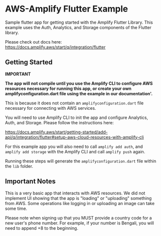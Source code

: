 # AWS-Amplify Flutter Example

Sample flutter app for getting started with the Amplify Flutter Library.  This example uses the Auth, Analytics, and Storage components of the Flutter library. 

Please check out docs here:
https://docs.amplify.aws/start/q/integration/flutter

## Getting Started

**IMPORTANT** 

**The app will not compile until you use the Amplify CLI to configure AWS resources necessary for running this app, or create your own amplifyconfiguration.dart file using the example in our documentation'.** 

This is because it does not contain an `amplifyconfiguration.dart` file necessary for connecting with AWS services.

You will need to use Amplify CLI to init the app and configure Analytics, Auth, and Storage. Please follow the instructions here: 

https://docs.amplify.aws/start/getting-started/add-api/q/integration/flutter#setup-aws-cloud-resources-with-amplify-cli

For this example app you will also need to call `amplify add auth`, and `amplify add storage` with the Amplify CLI and call `amplify push` again.  

Running these steps will generate the `amplifyconfiguration.dart` file within the `lib` folder. 

## Important Notes 

This is a very basic app that interacts with AWS resources. We did not implement UI showing that the app is "loading" or "uploading" something from AWS. Some operations like logging in or uploading an image can take some time.

Please note when signing up that you MUST provide a country code for a new user's phone number.  For example, if your number is Bengali, you will need to append +8 to the beginning.



